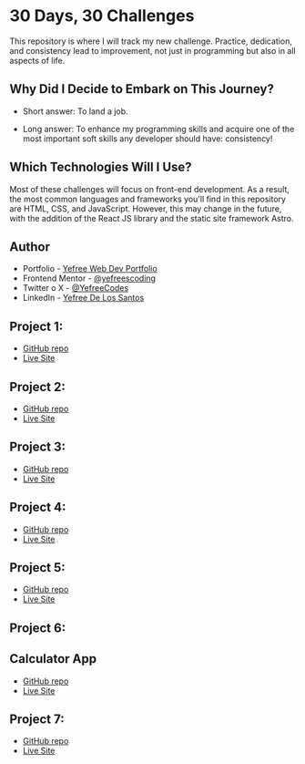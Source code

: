 # 30 Days, 30 Challenges

This repository is where I will track my new challenge. Practice, dedication, and consistency lead to improvement, not just in programming but also in all aspects of life.

## Why Did I Decide to Embark on This Journey?

- Short answer:
  To land a job.

- Long answer:
  To enhance my programming skills and acquire one of the most important soft skills any developer should have: consistency!

## Which Technologies Will I Use?

Most of these challenges will focus on front-end development. As a result, the most common languages and frameworks you'll find in this repository are HTML, CSS, and JavaScript. However, this may change in the future, with the addition of the React JS library and the static site framework Astro.

## Author

- Portfolio - [Yefree Web Dev Portfolio](https://yefreevaldezdev.vercel.app)
- Frontend Mentor - [@yefreescoding](https://www.frontendmentor.io/profile/yefreescoding)
- Twitter o X - [@YefreeCodes](https://twitter.com/YefreeCodes)
- LinkedIn - [Yefree De Los Santos](www.linkedin.com/in/yefree-de-los-santos-aa13571b8)

## Project 1:

- [GitHub repo](https://github.com/yefreescoding/30-projects-30-days/tree/main/project-1)
- [Live Site](https://yefreescoding.github.io/30-projects-30-days/project-1/index.html)

## Project 2:

- [GitHub repo](https://github.com/yefreescoding/30-projects-30-days/tree/main/project-2)
- [Live Site](https://yefreescoding.github.io/30-projects-30-days/project-2/index.html)

## Project 3:

- [GitHub repo](https://github.com/yefreescoding/30-projects-30-days/tree/main/project-3)
- [Live Site](https://yefreescoding.github.io/30-projects-30-days/project-3/index.html)

## Project 4:

- [GitHub repo](https://github.com/yefreescoding/30-projects-30-days/tree/main/project-4)
- [Live Site](https://yefreescoding.github.io/30-projects-30-days/project-4/index.html)

## Project 5:

- [GitHub repo](https://github.com/yefreescoding/30-projects-30-days/tree/main/project-5)
- [Live Site](https://yefreescoding.github.io/30-projects-30-days/project-5/app/dist/index.html)

## Project 6:

## Calculator App

- [GitHub repo](https://github.com/yefreescoding/30-projects-30-days/tree/main/project-6)
- [Live Site](https://yefreescoding.github.io/30-projects-30-days/project-6/index.html)

## Project 7:

- [GitHub repo](https://github.com/yefreescoding/30-projects-30-days/tree/main/project-6)
- [Live Site](https://yefreescoding.github.io/30-projects-30-days/project-7/tic-tac-toe/dist/index.html)
